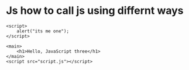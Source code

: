 # Js how to call js using differnt ways
<!DOCTYPE html>
<html lang="en">
<head>
    <meta charset="UTF-8">
    <meta name="viewport" content="width=device-width, initial-scale=1.0">
    <title>Document</title>
    
    

    <script>
        alert("its me one");
    </script>

</head>
<body>
    <script>
        alert("its me two");
    </script>

    <main>
        <h1>Hello, JavaScript three</h1>
    </main>
    <script src="script.js"></script>
</body>
</html>
